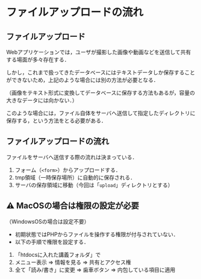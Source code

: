 # ファイルアップロードの流れ

## ファイルアップロード

Webアプリケーションでは，ユーザが撮影した画像や動画などを送信して共有する場面が多々存在する．

しかし，これまで扱ってきたデータベースにはテキストデータしか保存することができないため，上記のような場合には別の方法が必要となる．

（画像をテキスト形式に変換してデータベースに保存する方法もあるが，容量の大きなデータには向かない．）

このような場合には，ファイル自体をサーバへ送信して指定したディレクトリに保存する，という方法をとる必要がある．


## ファイルアップロードの流れ

ファイルをサーバへ送信する際の流れは決まっている．

1. フォーム（`<form>`）からアップロードする．
2. tmp領域（一時保存場所）に自動的に保存される．
3. サーバの保存領域に移動（今回は「`upload`」ディレクトリとする）


## ⚠️ MacOSの場合は権限の設定が必要

（WindowsOSの場合は設定不要）

- 初期状態ではPHPからファイルを操作する権限が付与されていない．
- 以下の手順で権限を設定する．

1. 「htdocsに入れた講義フォルダ」で
2. メニュー表示 => 情報を見る => 共有とアクセス権
3. 全て「読み/書き」に変更 => 歯車ボタン => 内包している項目に適用

